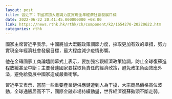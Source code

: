 ```yaml
---
layout: post
title: 習近平：中國將加大宏調力度實現全年經濟社會發展目標
date: 2022-06-22 20:41:45.000000000 +08:00
link: https://news.rthk.hk/rthk/ch/component/k2/1654270-20220622.htm
categories: rthk
---
```


國家主席習近平表示，中國將加大宏觀政策調節力度，採取更加有效的舉措，努力實現全年經濟社會發展目標，最大程度減少疫情影響。

他在金磚國家工商論壇開幕式上表示，要加强宏觀經濟政策協調，防止全球復蘇進程放緩甚至中斷；主要發達國家要採取負責任的經濟政策，避免政策負面效應外溢，避免給發展中國家造成嚴重衝擊。

習近平又表示，當前一些重要產業鏈供應鏈遭到人為干擾，大宗商品價格高位波動，全球通脹居高不下，國際金融市場持續動盪，世界經濟復蘇勢頭不斷走弱。
